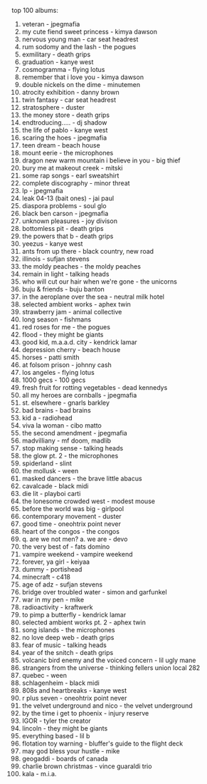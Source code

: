 top 100 albums:
  1.  veteran - jpegmafia
  1.  my cute fiend sweet princess - kimya dawson
  1.  nervous young man - car seat headrest
  1.  rum sodomy and the lash - the pogues
  1.  exmilitary - death grips
  1.  graduation - kanye west
  1.  cosmogramma - flying lotus
  1.  remember that i love you - kimya dawson
  1.  double nickels on the dime - minutemen
  1.  atrocity exhibition - danny brown
  1.  twin fantasy - car seat headrest 
  1.  stratosphere - duster
  1.  the money store - death grips
  1.  endtroducing..... - dj shadow
  1.  the life of pablo - kanye west
  1.  scaring the hoes - jpegmafia
  1.  teen dream - beach house 
  1.  mount eerie - the microphones
  1.  dragon new warm mountain i believe in you - big thief
  1.  bury me at makeout creek - mitski
  1.  some rap songs - earl sweatshirt
  1.  complete discography - minor threat
  1.  lp - jpegmafia
  1.  leak 04-13 (bait ones) - jai paul
  1.  diaspora problems - soul glo
  1.  black ben carson - jpegmafia
  1.  unknown pleasures - joy divison
  1.  bottomless pit - death grips
  1.  the powers that b - death grips
  1.  yeezus - kanye west
  1.  ants from up there - black country, new road
  1.  illinois - sufjan stevens
  1.  the moldy peaches - the moldy peaches
  1.  remain in light - talking heads
  1.  who will cut our hair when we're gone - the unicorns
  1.  buju & friends - buju banton
  1.  in the aeroplane over the sea - neutral milk hotel
  1.  selected ambient works - aphex twin 
  1.  strawberry jam - animal collective
  1.  long season - fishmans
  1.  red roses for me - the pogues
  1.  flood - they might be giants
  1.  good kid, m.a.a.d. city - kendrick lamar
  1.  depression cherry - beach house
  1.  horses - patti smith
  1.  at folsom prison - johnny cash
  1.  los angeles - flying lotus 
  1.  1000 gecs - 100 gecs
  1.  fresh fruit for rotting vegetables - dead kennedys
  1.  all my heroes are cornballs - jpegmafia
  1.  st. elsewhere - gnarls barkley
  1.  bad brains - bad brains
  1.  kid a - radiohead
  1.  viva la woman - cibo matto
  1.  the second amendment - jpegmafia
  1.  madvilliany - mf doom, madlib
  1.  stop making sense - talking heads 
  1.  the glow pt. 2 - the microphones
  1.  spiderland - slint
  1.  the mollusk - ween
  1.  masked dancers - the brave little abacus
  1.  cavalcade - black midi
  1.  die lit - playboi carti
  1.  the lonesome crowded west - modest mouse
  1.  before the world was big - girlpool
  1.  contemporary movement - duster
  1.  good time - oneohtrix point never
  1.  heart of the congos - the congos
  1.  q. are we not men? a. we are - devo
  1.  the very best of - fats domino
  1.  vampire weekend - vampire weekend
  1.  forever, ya girl - keiyaa
  1.  dummy - portishead
  1.  minecraft - c418
  1.  age of adz - sufjan stevens
  1.  bridge over troubled water - simon and garfunkel
  1.  war in my pen - mike
  1.  radioactivity - kraftwerk
  1.  to pimp a butterfly - kendrick lamar
  1.  selected ambient works pt. 2 - aphex twin 
  1.  song islands - the microphones
  1.  no love deep web - death grips
  1.  fear of music - talking heads
  1.  year of the snitch - death grips
  1.  volcanic bird enemy and the voiced concern - lil ugly mane 
  1.  strangers from the universe - thinking fellers union local 282
  1.  quebec - ween 
  1.  schlagenheim - black midi
  1.  808s and heartbreaks - kanye west
  1.  r plus seven - oneohtrix point never
  1.  the velvet underground and nico - the velvet underground
  1.  by the time i get to phoenix - injury reserve
  1.  IGOR - tyler the creator
  1.  lincoln - they might be giants
  1.  everything based - lil b 
  1.  flotation toy warning - bluffer's guide to the flight deck
  1.  may god bless your hustle - mike 
  1.  geogaddi - boards of canada
  1.  charlie brown christmas - vince guaraldi trio
  1.  kala - m.i.a.
